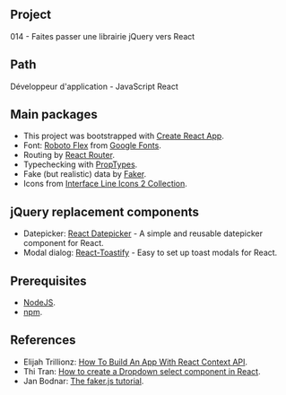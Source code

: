 ## Project
014 - Faites passer une librairie jQuery vers React

## Path 
Développeur d'application - JavaScript React

## Main packages
- This project was bootstrapped with [Create React App](https://github.com/facebook/create-react-app).
- Font: [Roboto Flex](https://fonts.google.com/specimen/Roboto+Flex) from [Google Fonts](https://fonts.google.com/). 
- Routing by [React Router](https://reactrouter.com/en/main).
- Typechecking with [PropTypes](https://reactjs.org/docs/typechecking-with-proptypes.html).
- Fake (but realistic) data by [Faker](https://fakerjs.dev/).
- Icons from [Interface Line Icons 2 Collection](https://www.svgrepo.com/collection/interface-line-icons-2/).

## jQuery replacement components
- Datepicker: [React Datepicker](https://reactdatepicker.com/) - A simple and reusable datepicker component for React.
- Modal dialog: [React-Toastify](https://fkhadra.github.io/react-toastify/introduction) - Easy to set up toast modals for React.

## Prerequisites
- [NodeJS](https://nodejs.org/en/).
- [npm](https://www.npmjs.com/).

## References
- Elijah Trillionz: [How To Build An App With React Context API](https://dev.to/elijahtrillionz/how-to-build-an-app-with-react-context-api-512e).
- Thi Tran: [How to create a Dropdown select component in React](https://medium.com/tinyso/how-to-create-a-dropdown-select-component-in-react-bf85df53e206).
- Jan Bodnar: [The faker.js tutorial](https://zetcode.com/javascript/fakerjs/).
